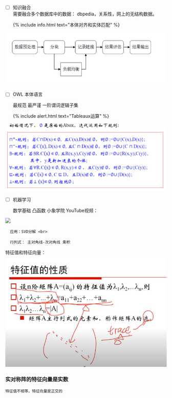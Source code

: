 <!--
 * @Author: your name
 * @Date: 2020-06-25 09:18:13
 * @LastEditTime: 2020-06-25 22:02:25
 * @LastEditors: Please set LastEditors
 * @Description: In User Settings Edit
 * @FilePath: \Ten000hours.github.io\_posts\2020-06-25-logbook.md
--> 
  - [ ] 知识融合 <br>
        需要融合多个数据库中的数据： dbpedia，关系性，网上的无结构数据。<br>
       
    {% include info.html text="本体对齐和实体匹配" %}


        
   ![](2020-06-25-09-29-14.png)

  - [ ] OWL 本体语言 <br>

       最规范 最严谨 一阶谓词逻辑子集<br>
       
    {% include alert.html text="Tableaux运算" %}

![](2020-06-25-09-49-00.png)

  -  [ ] 机器学习<br>


      数学基础 凸函数 小象学院 YouTube视频：<br>

      
[![](http://img.youtube.com/vi/94YIk1JVqYA/0.jpg)](http://www.youtube.com/watch?v=94YIk1JVqYA "小象")

      应用：SVD分解 <br>

      行列式： 主对角线-次对角线 乘积
      
  特征值和特征向量：
  ![](2020-06-25-21-18-45.png)

  ### 实对称阵的特征向量是实数
    特征值不相等，特征向量是正交的


        
        


      




  


